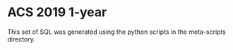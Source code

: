 ACS 2019 1-year
===============

This set of SQL was generated using the python scripts in the meta-scripts
directory.

